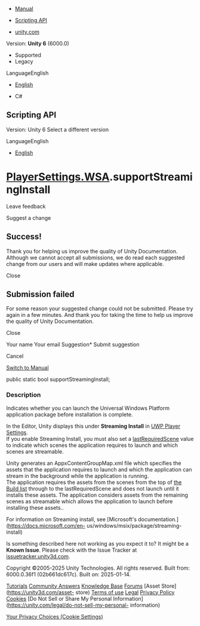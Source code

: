 [ ]()

  * [Manual](../Manual/index.html)
  * [Scripting API](../ScriptReference/index.html)

  * [unity.com](https://unity.com/)

Version: **Unity 6** (6000.0)

  * Supported
  * Legacy

LanguageEnglish

  * [English]()

  * C#

[ ](https://docs.unity3d.com)

## Scripting API

Version: Unity 6 Select a different version

LanguageEnglish

  * [English]()

#  [PlayerSettings.WSA](PlayerSettings.WSA.html).supportStreamingInstall

Leave feedback

Suggest a change

## Success!

Thank you for helping us improve the quality of Unity Documentation. Although
we cannot accept all submissions, we do read each suggested change from our
users and will make updates where applicable.

Close

## Submission failed

For some reason your suggested change could not be submitted. Please <a>try
again</a> in a few minutes. And thank you for taking the time to help us
improve the quality of Unity Documentation.

Close

Your name Your email Suggestion* Submit suggestion

Cancel

[Switch to Manual](../Manual/class-PlayerSettings.html "Go to PlayerSettings
Component in the Manual")

public static bool supportStreamingInstall;

### Description

Indicates whether you can launch the Universal Windows Platform application
package before installation is complete.

In the Editor, Unity displays this under **Streaming Install** in [UWP Player
Settings](../Manual/class-PlayerSettingsWSA.html).  
If you enable Streaming Install, you must also set a
[lastRequiredScene](PlayerSettings.WSA-lastRequiredScene.html) value to
indicate which scenes the application requires to launch and which scenes are
streamable.  
  
Unity generates an AppxContentGroupMap.xml file which specifies the assets
that the application requires to launch and which the application can stream
in the background while the application is running.  
The application requires the assets from the scenes from the top of [the Build
list](../Manual/BuildSettings.html) through to the lastRequiredScene and does
not launch until it installs these assets. The application considers assets
from the remaining scenes as streamable which allows the application to launch
before installing these assets..  
  
For information on Streaming install, see [Microsoft's
documentation.](https://docs.microsoft.com/en-
us/windows/msix/package/streaming-install)

Is something described here not working as you expect it to? It might be a
**Known Issue**. Please check with the Issue Tracker at
[issuetracker.unity3d.com](https://issuetracker.unity3d.com).

Copyright ©2005-2025 Unity Technologies. All rights reserved. Built from:
6000.0.36f1 (02b661dc617c). Built on: 2025-01-14.

[Tutorials](https://unity3d.com/learn) [Community
Answers](https://answers.unity3d.com) [Knowledge
Base](https://support.unity3d.com/hc/en-us)
[Forums](https://forum.unity3d.com) [Asset Store](https://unity3d.com/asset-
store) [Terms of use](https://docs.unity3d.com/Manual/TermsOfUse.html)
[Legal](https://unity.com/legal) [Privacy
Policy](https://unity.com/legal/privacy-policy)
[Cookies](https://unity.com/legal/cookie-policy) [Do Not Sell or Share My
Personal Information](https://unity.com/legal/do-not-sell-my-personal-
information)

[Your Privacy Choices (Cookie Settings)](javascript:void\(0\);)

